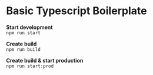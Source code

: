 # Basic Typescript Boilerplate

**Start development**  
`npm run start`

**Create build**  
`npm run build`

**Create build & start production**  
`npm run start:prod`
